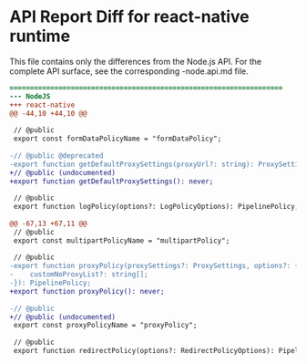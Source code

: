 # API Report Diff for react-native runtime

This file contains only the differences from the Node.js API.
For the complete API surface, see the corresponding -node.api.md file.

```diff
===================================================================
--- NodeJS
+++ react-native
@@ -44,10 +44,10 @@
 
 // @public
 export const formDataPolicyName = "formDataPolicy";
 
-// @public @deprecated
-export function getDefaultProxySettings(proxyUrl?: string): ProxySettings | undefined;
+// @public (undocumented)
+export function getDefaultProxySettings(): never;
 
 // @public
 export function logPolicy(options?: LogPolicyOptions): PipelinePolicy;
 
@@ -67,13 +67,11 @@
 // @public
 export const multipartPolicyName = "multipartPolicy";
 
 // @public
-export function proxyPolicy(proxySettings?: ProxySettings, options?: {
-    customNoProxyList?: string[];
-}): PipelinePolicy;
+export function proxyPolicy(): never;
 
-// @public
+// @public (undocumented)
 export const proxyPolicyName = "proxyPolicy";
 
 // @public
 export function redirectPolicy(options?: RedirectPolicyOptions): PipelinePolicy;

```